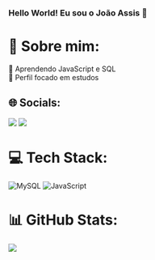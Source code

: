 ### Hello World! Eu sou o João Assis 👋

# 💫 Sobre mim:
🌱 Aprendendo JavaScript e SQL<br>💬 Perfil focado em estudos<br>


## 🌐 Socials:
<div>
  <a href= "https://www.linkedin.com/in/jodro-assis/" target="_blank"><img src = "https://img.shields.io/badge/LinkedIn-0077B5?style=for-the-badge&logo=linkedin&logoColor=white" target="_blank"></a>
  <a href= "mailto:jodro.assis@gmail.com"><img src = "https://img.shields.io/badge/Gmail-D14836?style=for-the-badge&logo=gmail&logoColor=white" target="_blank"></a>
</div>

# 💻 Tech Stack:
![MySQL](https://img.shields.io/badge/mysql-%2300000f.svg?style=for-the-badge&logo=mysql&logoColor=white) ![JavaScript](https://img.shields.io/badge/mysql-%2300000f.svg?style=for-the-badge&logo=mysql&logoColor=white)

# 📊 GitHub Stats:
![](https://github-readme-stats.vercel.app/api/top-langs/?username=mgnvs&theme=tokyonight&hide_border=false&include_all_commits=true&count_private=true&layout=compact)

